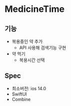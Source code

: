 # MedicineTime

## 기능
- 복용중인 약 추가
  - API 사용해 검색기능 구현
- 약 먹기
  - 복용시간 선택

## Spec
- 최소버전: ios 14.0
- SwiftUI
- Combine
